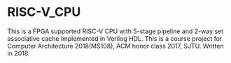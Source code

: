 # RISC-V_CPU
This is a FPGA supported RISC-V CPU with 5-stage pipeline and 2-way set associative cache implemented in Verilog HDL. This is a course project for Computer Architecture 2018(MS108), ACM honor class 2017, SJTU. Written in 2018.
